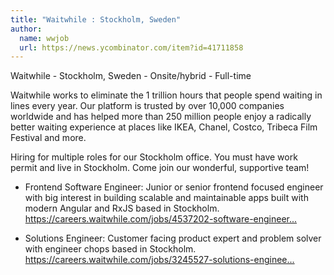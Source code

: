 ```yaml
---
title: "Waitwhile : Stockholm, Sweden"
author:
  name: wwjob
  url: https://news.ycombinator.com/item?id=41711858
---
```

Waitwhile - Stockholm, Sweden - Onsite&#x2F;hybrid - Full-time

Waitwhile works to eliminate the 1 trillion hours that people spend waiting in lines every year. Our platform is trusted by over 10,000 companies worldwide and has helped more than 250 million people enjoy a radically better waiting experience at places like IKEA, Chanel, Costco, Tribeca Film Festival and more.

Hiring for multiple roles for our Stockholm office. You must have work permit and live in Stockholm. Come join our wonderful, supportive team!

- Frontend Software Engineer: Junior or senior frontend focused engineer with big interest in building scalable and maintainable apps built with modern Angular and RxJS based in Stockholm. <a href="https:&#x2F;&#x2F;careers.waitwhile.com&#x2F;jobs&#x2F;4537202-software-engineer-frontend" rel="nofollow">https:&#x2F;&#x2F;careers.waitwhile.com&#x2F;jobs&#x2F;4537202-software-engineer...</a>

- Solutions Engineer: Customer facing product expert and problem solver with engineer chops based in Stockholm. <a href="https:&#x2F;&#x2F;careers.waitwhile.com&#x2F;jobs&#x2F;3245527-solutions-engineer" rel="nofollow">https:&#x2F;&#x2F;careers.waitwhile.com&#x2F;jobs&#x2F;3245527-solutions-enginee...</a>
<JobApplication />
